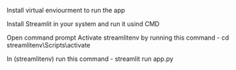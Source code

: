 Install virtual enviourment to run the app

Install Streamlit in your system and run it usind CMD

Open command prompt
Activate streamlitenv by running this command - cd <path of folder>
                                                streamlitenv\Scripts\activate

In (streamlitenv) run this command - streamlit run app.py
